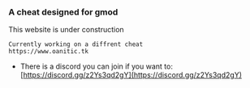 ### A cheat designed for gmod

This website is under construction
```
Currently working on a diffrent cheat
https://www.oanitic.tk
```
- There is a discord you can join if you want to: [https://discord.gg/z2Ys3qd2gY](https://discord.gg/z2Ys3qd2gY)

